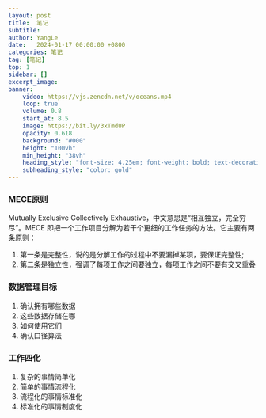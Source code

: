 ```yaml
---
layout: post
title:  笔记
subtitle:
author: YangLe
date:   2024-01-17 00:00:00 +0800
categories: 笔记
tag: [笔记]
top: 1
sidebar: []
excerpt_image: 
banner:
    video: https://vjs.zencdn.net/v/oceans.mp4
    loop: true
    volume: 0.8
    start_at: 8.5
    image: https://bit.ly/3xTmdUP
    opacity: 0.618
    background: "#000"
    height: "100vh"
    min_height: "38vh"
    heading_style: "font-size: 4.25em; font-weight: bold; text-decoration: underline"
    subheading_style: "color: gold"
---
```




### MECE原则

Mutually Exclusive Collectively Exhaustive，中文意思是“相互独立，完全穷尽”。MECE 即把一个工作项目分解为若干个更细的工作任务的方法。它主要有两条原则：

1. 第一条是完整性，说的是分解工作的过程中不要漏掉某项，要保证完整性;
2. 第二条是独立性，强调了每项工作之间要独立，每项工作之间不要有交叉重叠



### 数据管理目标

1. 确认拥有哪些数据
2. 这些数据存储在哪
3. 如何使用它们
4. 确认口径算法



### 工作四化

1. 复杂的事情简单化
2. 简单的事情流程化
3. 流程化的事情标准化
4. 标准化的事情制度化
